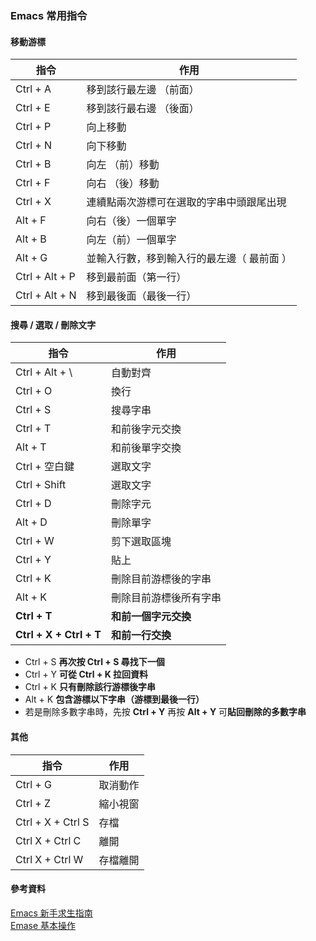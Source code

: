 ### Emacs 常用指令  


#### 移動游標  

| 指令 |  作用  |  
| --- |  ---  |  
| Ctrl + A  |  移到該行最左邊 （前面） |  
| Ctrl + E  |  移到該行最右邊 （後面） |  
| Ctrl + P  |     向上移動    |  
| Ctrl + N  |     向下移動    |  
| Ctrl + B  |  向左 （前）移動 |  
| Ctrl + F  |  向右 （後）移動 |  
| Ctrl + X  | 連續點兩次游標可在選取的字串中頭跟尾出現 |  
| Alt + F  | 向右（後）一個單字 |  
| Alt + B  | 向左（前）一個單字 |    
| Alt + G  | 並輸入行數，移到輸入行的最左邊（ 最前面 ）|  
| Ctrl + Alt + P  | 移到最前面（第一行）|  
| Ctrl + Alt + N  | 移到最後面（最後一行）|  



#### 搜尋 / 選取 / 刪除文字  

| 指令 |  作用  |  
| --- |  ---  |  
| Ctrl + Alt + \  |  自動對齊  |  
|  Ctrl + O  |   換行   |  
|  Ctrl + S  | 搜尋字串 |    
|  Ctrl + T  | 和前後字元交換 |  
|  Alt + T   | 和前後單字交換 |  
|  Ctrl + 空白鍵 |  選取文字  |  
|  Ctrl + Shift |  選取文字  |  
|  Ctrl + D  |  刪除字元  |  
|   Alt + D  |  刪除單字  |  
|   Ctrl + W |  剪下選取區塊 |  
|  Ctrl + Y  |    貼上   |        
| Ctrl + K   | 刪除目前游標後的字串 |    
|   Alt + K  | 刪除目前游標後所有字串 |
| **Ctrl + T**   |  **和前一個字元交換** |  
| **Ctrl + X + Ctrl + T** | **和前一行交換** |   

* Ctrl + S **再次按 Ctrl + S 尋找下一個**  
* Ctrl + Y **可從 Ctrl + K 拉回資料**    
* Ctrl + K **只有刪除該行游標後字串**  
* Alt + K  **包含游標以下字串（游標到最後一行）**
* 若是刪除多數字串時，先按 **Ctrl + Y** 再按 **Alt + Y** 可**貼回刪除的多數字串**

#### 其他    

| 指令 |  作用  |  
| --- |  ---  |  
|  Ctrl + G  |  取消動作  |  
|  Ctrl + Z  |  縮小視窗  |  
| Ctrl + X + Ctrl S | 存檔 |  
|  Ctrl X + Ctrl C  | 離開 |  
|  Ctrl X + Ctrl W  | 存檔離開 |  


#### 參考資料
[Emacs 新手求生指南](https://github.com/emacs-tw/emacs-101)  
[Emase 基本操作](https://github.com/arthurc0102/Note/blob/master/Emacs/base-operate.md)
